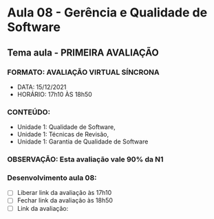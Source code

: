 # Aula 08 - Gerência e Qualidade de Software
## Tema aula - PRIMEIRA AVALIAÇÃO
 
### FORMATO: AVALIAÇÃO VIRTUAL SÍNCRONA
- DATA: 15/12/2021
- HORÁRIO: 17h10 ÀS 18h50
### CONTEÚDO: 
- Unidade 1: Qualidade de Software, 
- Unidade 1: Técnicas de Revisão, 
- Unidade 1: Garantia de Qualidade de Software
### OBSERVAÇÃO: Esta avaliação vale 90% da N1

### Desenvolvimento aula 08: 

- [ ]  Liberar link da avaliação às 17h10
- [ ]  Fechar link da avaliação às 18h50
- [ ]  Link da avaliação: 
